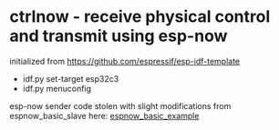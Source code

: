 # ctrlnow - receive physical control and transmit using esp-now


initialized from https://github.com/espressif/esp-idf-template
* idf.py set-target esp32c3
* idf.py menuconfig

esp-now sender code stolen with slight modifications from espnow_basic_slave here:
[espnow_basic_example](https://github.com/boarchuz/espnow_basic_example)

